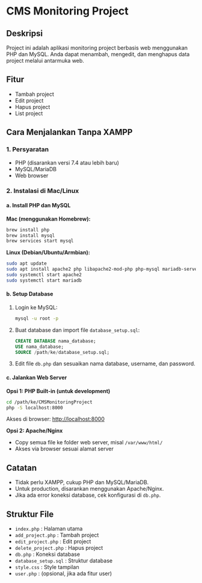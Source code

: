 # CMS Monitoring Project

## Deskripsi
Project ini adalah aplikasi monitoring project berbasis web menggunakan PHP dan MySQL. Anda dapat menambah, mengedit, dan menghapus data project melalui antarmuka web.

## Fitur
- Tambah project
- Edit project
- Hapus project
- List project

## Cara Menjalankan Tanpa XAMPP

### 1. Persyaratan
- PHP (disarankan versi 7.4 atau lebih baru)
- MySQL/MariaDB
- Web browser

### 2. Instalasi di Mac/Linux

#### a. Install PHP dan MySQL
**Mac (menggunakan Homebrew):**
```bash
brew install php
brew install mysql
brew services start mysql
```

**Linux (Debian/Ubuntu/Armbian):**
```bash
sudo apt update
sudo apt install apache2 php libapache2-mod-php php-mysql mariadb-server
sudo systemctl start apache2
sudo systemctl start mariadb
```

#### b. Setup Database
1. Login ke MySQL:
   ```bash
   mysql -u root -p
   ```
2. Buat database dan import file `database_setup.sql`:
   ```sql
   CREATE DATABASE nama_database;
   USE nama_database;
   SOURCE /path/ke/database_setup.sql;
   ```
3. Edit file `db.php` dan sesuaikan nama database, username, dan password.

#### c. Jalankan Web Server
**Opsi 1: PHP Built-in (untuk development)**
```bash
cd /path/ke/CMSMonitoringProject
php -S localhost:8000
```
Akses di browser: [http://localhost:8000](http://localhost:8000)

**Opsi 2: Apache/Nginx**
- Copy semua file ke folder web server, misal `/var/www/html/`
- Akses via browser sesuai alamat server

## Catatan
- Tidak perlu XAMPP, cukup PHP dan MySQL/MariaDB.
- Untuk production, disarankan menggunakan Apache/Nginx.
- Jika ada error koneksi database, cek konfigurasi di `db.php`.

## Struktur File
- `index.php` : Halaman utama
- `add_project.php` : Tambah project
- `edit_project.php` : Edit project
- `delete_project.php` : Hapus project
- `db.php` : Koneksi database
- `database_setup.sql` : Struktur database
- `style.css` : Style tampilan
- `user.php` : (opsional, jika ada fitur user)